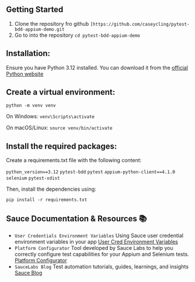 ## Getting Started
1. Clone the repository fro github `[https://github.com/caseycling/pytest-bdd-appium-demo.git`
2. Go to into the repository `cd pytest-bdd-appium-demo`

## Installation:

Ensure you have Python 3.12 installed. You can download it from the [official Python website](https://www.python.org/downloads/)

## Create a virtual environment:

`python -m venv venv`

On Windows:
`venv\Scripts\activate`

On macOS/Linux:
`source venv/bin/activate`

## Install the required packages:

Create a requirements.txt file with the following content:

`python_version==3.12`
`pytest-bdd`
`pytest`
`appium-python-client==4.1.0`
`selenium`
`pytest-xdist`

Then, install the dependencies using:

`pip install -r requirements.txt`


## Sauce Documentation & Resources 📚
- `User Credentials Environment Variables` Using Sauce user credential environment variables in your app [User Cred Environment Variables](https://docs.saucelabs.com/secure-connections/sauce-connect/setup-configuration/environment-variables/#user-credentials-environment-variables)
- `Platform Configurator` Tool developed by Sauce Labs to help you correctly configure test capabilities for your Appium and Selenium tests. [Platform Configurator](https://saucelabs.com/products/platform-configurator#/)
- `SauceLabs Blog` Test automation tutorials, guides, learnings, and insights [Sauce Blog](https://saucelabs.com/resources/blog)
